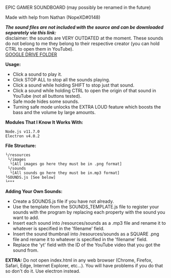 EPIC GAMER SOUNDBOARD
(may possibly be renamed in the future)

Made with help from Nathan (NopeXD#0148)

***The sound files are not included with the source and can be downloaded separately via this link:***  
disclaimer: the sounds are VERY OUTDATED at the moment. These sounds do not belong to me they belong to their respective creator (you can hold CTRL to open them in YouTube).  
[GOOGLE DRIVE FOLDER](https://drive.google.com/open?id=1GjSqOsr2LvGwYoSGF0N8mZlHpPMQD3tM)

**Usage:**
- Click a sound to play it.
- Click STOP ALL to stop all the sounds playing.
- Click a sound while holding SHIFT to stop just that sound.
- Click a sound while holding CTRL to open the origin of that sound in YouTube (not all buttons tested).
- Safe mode hides some sounds.
- Turning safe mode unlocks the EXTRA LOUD feature which boosts the bass and the volume by large amounts.

**Modules That I Know It Works With:**
```
Node.js v11.7.0
Electron v4.0.2
```

**File Structure:**
```
└/resources
 └/images
  └[All images go here they must be in .png format]
 └/sounds
  └[All sounds go here they must be in.mp3 format]
└SOUNDS.js [See below]
└***

```

**Adding Your Own Sounds:**
- Create a SOUNDS.js file if you have not already.
- Use the template from the SOUNDS_TEMPLATE.js file to register your sounds with the program by replacing each property with the sound you want to add.
- Insert each sound into /resources/sounds as a .mp3 file and rename it to whatever is specified in the 'filename' field.
- Insert the sound thumbnail into /resources/sounds as a SQUARE .png file and rename it to whatever is specified in the 'filename' field.
- Replace the 'yt' field with the ID of the YouTube video that you got the sound from.

**EXTRA:**
Do not open index.html in any web browser (Chrome, Firefox, Safari, Edge, Internet Explorer, etc...). You will have problems if you do that so don't do it. Use electron instead.
